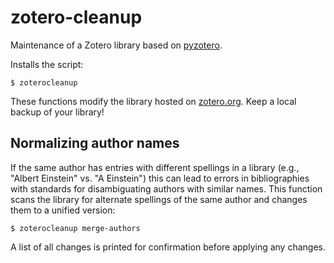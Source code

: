 # zotero-cleanup

Maintenance of a Zotero library based on 
[pyzotero](http://pyzotero.readthedocs.io).

Installs the script:

    $ zoterocleanup

These functions modify the library hosted on [zotero.org](http://zotero.org). 
Keep a local backup of your library!


## Normalizing author names

If the same author has entries with different spellings in a library 
(e.g., "Albert Einstein" vs. "A Einstein") this can lead to errors in
bibliographies with standards for disambiguating authors with similar names.
This function scans the library for alternate spellings of the same author and
changes them to a unified version:

	$ zoterocleanup merge-authors

A list of all changes is printed for confirmation before applying any changes.
